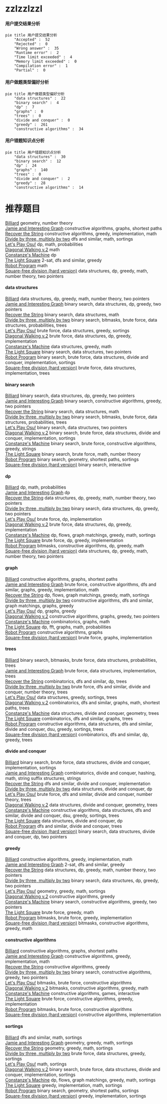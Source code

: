 # zzlzzlzzl
<!-- tabs:start -->
#### **用户提交结果分析**

```mermaid
pie title 用户提交结果分析
    "Accepted" :  52
    "Rejected" :  0
    "Wrong answer" :  35
    "Runtime error" :  2
    "Time limit exceeded" :  4
    "Memory limit exceeded" :  0
    "Compilation error" :  1
    "Partial" :  0
```
#### **用户做题类型偏好分析**

```mermaid
pie title 用户做题类型偏好分析
    "data structures" :  22
    "binary search" :  4
    "dp" :  7
    "graphs" :  0
    "trees" :  0
    "divide and conquer" :  0
    "greedy" :  261
    "constructive algorithms" :  34
```
#### **用户错题知识点分析**

```mermaid
pie title 用户错题知识点分析
    "data structures" :  30
    "binary search" :  12
    "dp" :  24
    "graphs" :  140
    "trees" :  0
    "divide and conquer" :  2
    "greedy" :  28
    "constructive algorithms" :  14
```
<!-- tabs:end -->
# 推荐题目
[Billiard](http://codeforces.com/problemset/problem/982/E)		geometry,
                        number theory		  
[Jamie and Interesting Graph](http://codeforces.com/problemset/problem/916/C)		constructive algorithms,
                        graphs,
                        shortest paths		  
[Recover the String](https://codeforces.com/contest/709/problem/D)		constructive algorithms,
                        greedy,
                        implementation,
                        math		  
[Divide by three, multiply by two](http://codeforces.com/problemset/problem/977/D)		dfs and similar,
                        math,
                        sortings		  
[Let's Play Osu!](http://codeforces.com/problemset/problem/235/B)		dp,
                        math,
                        probabilities		  
[Diagonal Walking v.2](http://codeforces.com/problemset/problem/1036/B)		math		  
[Constanze's Machine](http://codeforces.com/problemset/problem/1245/C)		dp		  
[The Light Square](http://codeforces.com/problemset/problem/1218/I)		2-sat,
                        dfs and similar,
                        greedy		  
[Robot Program](http://codeforces.com/problemset/problem/1452/A)		math		  
[Square-free division (hard version)](http://codeforces.com/problemset/problem/1497/E2)		data structures,
                        dp,
                        greedy,
                        math,
                        number theory,
                        two pointers		  
<!-- tabs:start -->
#### **data structures**
[Billiard](http://codeforces.com/problemset/problem/1497/E2)		data structures,
                        dp,
                        greedy,
                        math,
                        number theory,
                        two pointers		  
[Jamie and Interesting Graph](http://codeforces.com/problemset/problem/1492/C)		binary search,
                        data structures,
                        dp,
                        greedy,
                        two pointers		  
[Recover the String](http://codeforces.com/problemset/problem/1490/G)		binary search,
                        data structures,
                        math		  
[Divide by three, multiply by two](http://codeforces.com/problemset/problem/1479/D)		binary search,
                        bitmasks,
                        brute force,
                        data structures,
                        probabilities,
                        trees		  
[Let's Play Osu!](http://codeforces.com/problemset/problem/1497/A)		brute force,
                        data structures,
                        greedy,
                        sortings		  
[Diagonal Walking v.2](http://codeforces.com/problemset/problem/1491/C)		brute force,
                        data structures,
                        dp,
                        greedy,
                        implementation		  
[Constanze's Machine](http://codeforces.com/problemset/problem/1492/B)		data structures,
                        greedy,
                        math		  
[The Light Square](http://codeforces.com/problemset/problem/1436/E)		binary search,
                        data structures,
                        two pointers		  
[Robot Program](http://codeforces.com/problemset/problem/1461/D)		binary search,
                        brute force,
                        data structures,
                        divide and conquer,
                        implementation,
                        sortings		  
[Square-free division (hard version)](http://codeforces.com/problemset/problem/1511/C)		brute force,
                        data structures,
                        implementation,
                        trees		  
#### **binary search**
[Billiard](http://codeforces.com/problemset/problem/1492/C)		binary search,
                        data structures,
                        dp,
                        greedy,
                        two pointers		  
[Jamie and Interesting Graph](http://codeforces.com/problemset/problem/1463/D)		binary search,
                        constructive algorithms,
                        greedy,
                        two pointers		  
[Recover the String](http://codeforces.com/problemset/problem/1490/G)		binary search,
                        data structures,
                        math		  
[Divide by three, multiply by two](http://codeforces.com/problemset/problem/1479/D)		binary search,
                        bitmasks,
                        brute force,
                        data structures,
                        probabilities,
                        trees		  
[Let's Play Osu!](http://codeforces.com/problemset/problem/1436/E)		binary search,
                        data structures,
                        two pointers		  
[Diagonal Walking v.2](http://codeforces.com/problemset/problem/1461/D)		binary search,
                        brute force,
                        data structures,
                        divide and conquer,
                        implementation,
                        sortings		  
[Constanze's Machine](http://codeforces.com/problemset/problem/1493/C)		binary search,
                        brute force,
                        constructive algorithms,
                        greedy,
                        strings		  
[The Light Square](http://codeforces.com/problemset/problem/1487/D)		binary search,
                        brute force,
                        math,
                        number theory		  
[Robot Program](http://codeforces.com/problemset/problem/1486/B)		binary search,
                        geometry,
                        shortest paths,
                        sortings		  
[Square-free division (hard version)](http://codeforces.com/problemset/problem/1486/C1)		binary search,
                        interactive		  
#### **dp**
[Billiard](http://codeforces.com/problemset/problem/235/B)		dp,
                        math,
                        probabilities		  
[Jamie and Interesting Graph](http://codeforces.com/problemset/problem/1245/C)		dp		  
[Recover the String](http://codeforces.com/problemset/problem/1497/E2)		data structures,
                        dp,
                        greedy,
                        math,
                        number theory,
                        two pointers		  
[Divide by three, multiply by two](http://codeforces.com/problemset/problem/1492/C)		binary search,
                        data structures,
                        dp,
                        greedy,
                        two pointers		  
[Let's Play Osu!](https://codeforces.com/contest/1457/problem/C)		brute force,
                        dp,
                        implementation		  
[Diagonal Walking v.2](http://codeforces.com/problemset/problem/1491/C)		brute force,
                        data structures,
                        dp,
                        greedy,
                        implementation		  
[Constanze's Machine](http://codeforces.com/problemset/problem/1437/C)		dp,
                        flows,
                        graph matchings,
                        greedy,
                        math,
                        sortings		  
[The Light Square](http://codeforces.com/problemset/problem/1499/B)		brute force,
                        dp,
                        greedy,
                        implementation		  
[Robot Program](http://codeforces.com/problemset/problem/1491/D)		bitmasks,
                        constructive algorithms,
                        dp,
                        greedy,
                        math		  
[Square-free division (hard version)](http://codeforces.com/problemset/problem/1497/E1)		data structures,
                        dp,
                        greedy,
                        math,
                        number theory,
                        two pointers		  
#### **graph**
[Billiard](http://codeforces.com/problemset/problem/916/C)		constructive algorithms,
                        graphs,
                        shortest paths		  
[Jamie and Interesting Graph](http://codeforces.com/problemset/problem/1487/C)		brute force,
                        constructive algorithms,
                        dfs and similar,
                        graphs,
                        greedy,
                        implementation,
                        math		  
[Recover the String](http://codeforces.com/problemset/problem/1437/C)		dp,
                        flows,
                        graph matchings,
                        greedy,
                        math,
                        sortings		  
[Divide by three, multiply by two](http://codeforces.com/problemset/problem/1470/D)		constructive algorithms,
                        dfs and similar,
                        graph matchings,
                        graphs,
                        greedy		  
[Let's Play Osu!](http://codeforces.com/problemset/problem/1476/C)		dp,
                        graphs,
                        greedy		  
[Diagonal Walking v.2](http://codeforces.com/problemset/problem/1304/D)		constructive algorithms,
                        graphs,
                        greedy,
                        two pointers		  
[Constanze's Machine](http://codeforces.com/problemset/problem/1475/C)		combinatorics,
                        graphs,
                        math		  
[The Light Square](http://codeforces.com/problemset/problem/553/E)		dp,
                        fft,
                        graphs,
                        math,
                        probabilities		  
[Robot Program](http://codeforces.com/problemset/problem/1495/C)		constructive algorithms,
                        graphs		  
[Square-free division (hard version)](http://codeforces.com/problemset/problem/1510/K)		brute force,
                        graphs,
                        implementation		  
#### **trees**
[Billiard](http://codeforces.com/problemset/problem/1479/D)		binary search,
                        bitmasks,
                        brute force,
                        data structures,
                        probabilities,
                        trees		  
[Jamie and Interesting Graph](http://codeforces.com/problemset/problem/1511/C)		brute force,
                        data structures,
                        implementation,
                        trees		  
[Recover the String](http://codeforces.com/problemset/problem/1499/F)		combinatorics,
                        dfs and similar,
                        dp,
                        trees		  
[Divide by three, multiply by two](http://codeforces.com/problemset/problem/1491/E)		brute force,
                        dfs and similar,
                        divide and conquer,
                        number theory,
                        trees		  
[Let's Play Osu!](http://codeforces.com/problemset/problem/1466/D)		data structures,
                        greedy,
                        sortings,
                        trees		  
[Diagonal Walking v.2](http://codeforces.com/problemset/problem/1495/D)		combinatorics,
                        dfs and similar,
                        graphs,
                        math,
                        shortest paths,
                        trees		  
[Constanze's Machine](http://codeforces.com/problemset/problem/1303/G)		data structures,
                        divide and conquer,
                        geometry,
                        trees		  
[The Light Square](http://codeforces.com/problemset/problem/1454/E)		combinatorics,
                        dfs and similar,
                        graphs,
                        trees		  
[Robot Program](http://codeforces.com/problemset/problem/1494/D)		constructive algorithms,
                        data structures,
                        dfs and similar,
                        divide and conquer,
                        dsu,
                        greedy,
                        sortings,
                        trees		  
[Square-free division (hard version)](http://codeforces.com/problemset/problem/1292/C)		combinatorics,
                        dfs and similar,
                        dp,
                        greedy,
                        trees		  
#### **divide and conquer**
[Billiard](http://codeforces.com/problemset/problem/1461/D)		binary search,
                        brute force,
                        data structures,
                        divide and conquer,
                        implementation,
                        sortings		  
[Jamie and Interesting Graph](http://codeforces.com/problemset/problem/1466/G)		combinatorics,
                        divide and conquer,
                        hashing,
                        math,
                        string suffix structures,
                        strings		  
[Recover the String](http://codeforces.com/problemset/problem/1490/D)		dfs and similar,
                        divide and conquer,
                        implementation		  
[Divide by three, multiply by two](https://codeforces.com/contest/1483/problem/C)		data structures,
                        divide and conquer,
                        dp		  
[Let's Play Osu!](http://codeforces.com/problemset/problem/1491/E)		brute force,
                        dfs and similar,
                        divide and conquer,
                        number theory,
                        trees		  
[Diagonal Walking v.2](http://codeforces.com/problemset/problem/1303/G)		data structures,
                        divide and conquer,
                        geometry,
                        trees		  
[Constanze's Machine](http://codeforces.com/problemset/problem/1494/D)		constructive algorithms,
                        data structures,
                        dfs and similar,
                        divide and conquer,
                        dsu,
                        greedy,
                        sortings,
                        trees		  
[The Light Square](http://codeforces.com/problemset/problem/1482/E)		data structures,
                        divide and conquer,
                        dp		  
[Robot Program](http://codeforces.com/problemset/problem/566/C)		dfs and similar,
                        divide and conquer,
                        trees		  
[Square-free division (hard version)](http://codeforces.com/problemset/problem/1428/F)		binary search,
                        data structures,
                        divide and conquer,
                        dp,
                        two pointers		  
#### **greedy**
[Billiard](https://codeforces.com/contest/709/problem/D)		constructive algorithms,
                        greedy,
                        implementation,
                        math		  
[Jamie and Interesting Graph](http://codeforces.com/problemset/problem/1218/I)		2-sat,
                        dfs and similar,
                        greedy		  
[Recover the String](http://codeforces.com/problemset/problem/1497/E2)		data structures,
                        dp,
                        greedy,
                        math,
                        number theory,
                        two pointers		  
[Divide by three, multiply by two](http://codeforces.com/problemset/problem/1492/C)		binary search,
                        data structures,
                        dp,
                        greedy,
                        two pointers		  
[Let's Play Osu!](https://codeforces.com/contest/1496/problem/C)		geometry,
                        greedy,
                        math,
                        sortings		  
[Diagonal Walking v.2](http://codeforces.com/problemset/problem/1493/A)		constructive algorithms,
                        greedy		  
[Constanze's Machine](http://codeforces.com/problemset/problem/1463/D)		binary search,
                        constructive algorithms,
                        greedy,
                        two pointers		  
[The Light Square](http://codeforces.com/problemset/problem/1462/C)		brute force,
                        greedy,
                        math		  
[Robot Program](http://codeforces.com/problemset/problem/1494/B)		bitmasks,
                        brute force,
                        greedy,
                        implementation		  
[Square-free division (hard version)](http://codeforces.com/problemset/problem/1492/D)		bitmasks,
                        constructive algorithms,
                        greedy,
                        math		  
#### **constructive algorithms**
[Billiard](http://codeforces.com/problemset/problem/916/C)		constructive algorithms,
                        graphs,
                        shortest paths		  
[Jamie and Interesting Graph](https://codeforces.com/contest/709/problem/D)		constructive algorithms,
                        greedy,
                        implementation,
                        math		  
[Recover the String](http://codeforces.com/problemset/problem/1493/A)		constructive algorithms,
                        greedy		  
[Divide by three, multiply by two](http://codeforces.com/problemset/problem/1463/D)		binary search,
                        constructive algorithms,
                        greedy,
                        two pointers		  
[Let's Play Osu!](https://codeforces.com/contest/1456/problem/B)		bitmasks,
                        brute force,
                        constructive algorithms		  
[Diagonal Walking v.2](http://codeforces.com/problemset/problem/1492/D)		bitmasks,
                        constructive algorithms,
                        greedy,
                        math		  
[Constanze's Machine](https://codeforces.com/contest/1504/problem/D)		constructive algorithms,
                        games,
                        interactive		  
[The Light Square](https://codeforces.com/contest/1483/problem/A)		brute force,
                        constructive algorithms,
                        greedy,
                        implementation		  
[Robot Program](https://codeforces.com/contest/1457/problem/D)		bitmasks,
                        brute force,
                        constructive algorithms		  
[Square-free division (hard version)](http://codeforces.com/problemset/problem/1513/A)		constructive algorithms,
                        implementation		  
#### **sortings**
[Billiard](http://codeforces.com/problemset/problem/977/D)		dfs and similar,
                        math,
                        sortings		  
[Jamie and Interesting Graph](https://codeforces.com/contest/1496/problem/C)		geometry,
                        greedy,
                        math,
                        sortings		  
[Recover the String](http://codeforces.com/problemset/problem/1495/A)		geometry,
                        greedy,
                        math,
                        sortings		  
[Divide by three, multiply by two](http://codeforces.com/problemset/problem/1497/A)		brute force,
                        data structures,
                        greedy,
                        sortings		  
[Let's Play Osu!](http://codeforces.com/problemset/problem/1427/A)		math,
                        sortings		  
[Diagonal Walking v.2](http://codeforces.com/problemset/problem/1461/D)		binary search,
                        brute force,
                        data structures,
                        divide and conquer,
                        implementation,
                        sortings		  
[Constanze's Machine](http://codeforces.com/problemset/problem/1437/C)		dp,
                        flows,
                        graph matchings,
                        greedy,
                        math,
                        sortings		  
[The Light Square](http://codeforces.com/problemset/problem/1473/A)		greedy,
                        implementation,
                        math,
                        sortings		  
[Robot Program](http://codeforces.com/problemset/problem/1486/B)		binary search,
                        geometry,
                        shortest paths,
                        sortings		  
[Square-free division (hard version)](http://codeforces.com/problemset/problem/1480/B)		greedy,
                        implementation,
                        sortings		  
<!-- tabs:end -->

